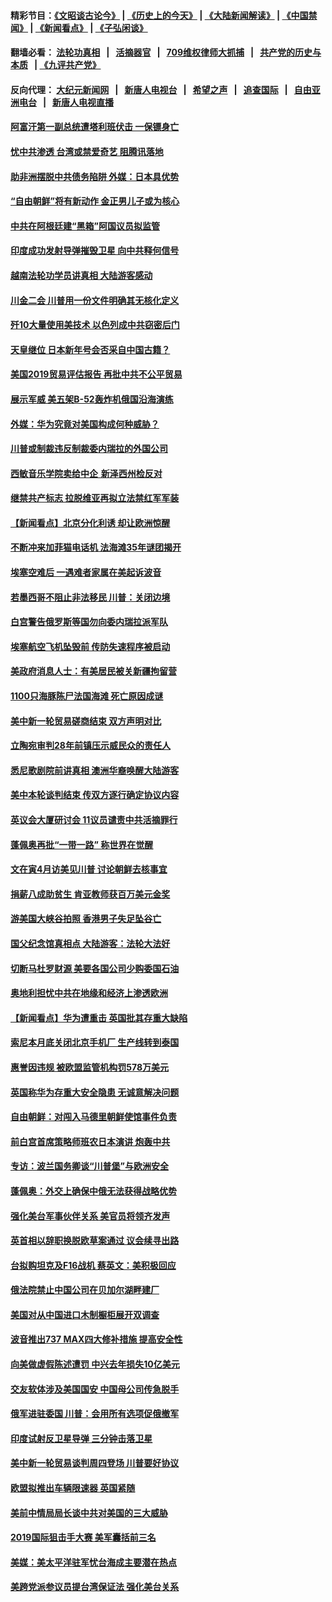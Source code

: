 #### 精彩节目：[《文昭谈古论今》](http://134.209.198.168/wenzhao) | [《历史上的今天》](http://134.209.198.168/today-in-history) | [《大陆新闻解读》](http://134.209.198.168/ntdtv-comedy) | [《中国禁闻》](http://134.209.198.168/ntdtv-news) | [《新闻看点》](http://134.209.198.168/news-insight) | [《子弘闲谈》](http://134.209.198.168/zihongxiantan/) 

  #### 翻墙必看： [法轮功真相](http://134.209.198.168:10000/videos/truth.html) &nbsp;&nbsp;|&nbsp;&nbsp; [活摘器官](http://134.209.198.168:10000/videos/res/Organs/) &nbsp;&nbsp;|&nbsp;&nbsp; [709维权律师大抓捕](http://134.209.198.168:10000/videos/709/) &nbsp;&nbsp;|&nbsp;&nbsp; [共产党的历史与本质](http://134.209.198.168:10000/videos/ccp.html) &nbsp;&nbsp;| [《九评共产党》](http://134.209.198.168:10000/videos/jiuping/) 

#### 反向代理： [大纪元新闻网](http://134.209.198.168:10080/) &nbsp;&nbsp;|&nbsp;&nbsp; [新唐人电视台](http://134.209.198.168:8000/) &nbsp;&nbsp;|&nbsp;&nbsp; [希望之声](http://134.209.198.168:8200/) &nbsp;&nbsp;|&nbsp;&nbsp; [追查国际](http://134.209.198.168:10010/) &nbsp;&nbsp;|&nbsp;&nbsp; [自由亚洲电台](http://134.209.198.168:9800/) &nbsp;&nbsp;|&nbsp;&nbsp; [新唐人电视直播](http://134.209.198.168/) 

#### [阿富汗第一副总统遭塔利班伏击 一保镖身亡](../pages/nsc418/n11152070.md?t=03310337) 

#### [忧中共渗透 台湾或禁爱奇艺 阻腾讯落地](../pages/nsc418/n11151626.md?t=03310337) 

#### [助非洲摆脱中共债务陷阱 外媒：日本具优势](../pages/nsc418/n11151637.md?t=03310337) 

#### [“自由朝鲜”将有新动作 金正男儿子或为核心](../pages/nsc418/n11151559.md?t=03310337) 

#### [中共在阿根廷建“黑箱”阿国议员拟监管](../pages/nsc418/n11151549.md?t=03310337) 

#### [印度成功发射导弹摧毁卫星 向中共释何信号](../pages/nsc418/n11151376.md?t=03310337) 

#### [越南法轮功学员讲真相 大陆游客感动](../pages/nsc418/n11151052.md?t=03310337) 

#### [川金二会 川普用一份文件明确其无核化定义](../pages/nsc418/n11151140.md?t=03310337) 

#### [歼10大量使用美技术 以色列成中共窃密后门](../pages/nsc418/n11143429.md?t=03310337) 

#### [天皇继位 日本新年号会否采自中国古籍？](../pages/nsc418/n11151078.md?t=03310337) 

#### [美国2019贸易评估报告 再批中共不公平贸易](../pages/nsc418/n11150818.md?t=03310337) 

#### [展示军威 美五架B-52轰炸机俄国沿海演练](../pages/nsc418/n11150480.md?t=03310337) 

#### [外媒：华为究竟对美国构成何种威胁？](../pages/nsc418/n11149562.md?t=03310337) 

#### [川普或制裁违反制裁委内瑞拉的外国公司](../pages/nsc418/n11150019.md?t=03310337) 

#### [西敏音乐学院卖给中企 新泽西州检反对](../pages/nsc418/n11149680.md?t=03310337) 

#### [继禁共产标志 拉脱维亚再拟立法禁红军军装](../pages/nsc418/n11149779.md?t=03310337) 

#### [【新闻看点】北京分化利诱 却让欧洲惊醒](../pages/nsc418/n11149321.md?t=03310337) 

#### [不断冲来加菲猫电话机 法海滩35年谜团揭开](../pages/nsc418/n11149623.md?t=03310337) 

#### [埃塞空难后 一遇难者家属在美起诉波音](../pages/nsc418/n11149698.md?t=03310337) 

#### [若墨西哥不阻止非法移民 川普：关闭边境](../pages/nsc418/n11149488.md?t=03310337) 

#### [白宫警告俄罗斯等国勿向委内瑞拉派军队](../pages/nsc418/n11149658.md?t=03310337) 

#### [埃塞航空飞机坠毁前 传防失速程序被启动](../pages/nsc418/n11149281.md?t=03310337) 

#### [美政府消息人士：有美居民被关新疆拘留营](../pages/nsc418/n11149339.md?t=03310337) 

#### [1100只海豚陈尸法国海滩 死亡原因成谜](../pages/nsc418/n11148870.md?t=03310337) 

#### [美中新一轮贸易磋商结束 双方声明对比](../pages/nsc418/n11149183.md?t=03310337) 

#### [立陶宛审判28年前镇压示威民众的责任人](../pages/nsc418/n11148633.md?t=03310337) 

#### [悉尼歌剧院前讲真相 澳洲华裔唤醒大陆游客](../pages/nsc418/n11148530.md?t=03310337) 

#### [美中本轮谈判结束 传双方逐行确定协议内容](../pages/nsc418/n11148669.md?t=03310337) 

#### [英议会大厦研讨会 11议员谴责中共活摘罪行](../pages/nsc418/n11147307.md?t=03310337) 

#### [蓬佩奥再批“一带一路” 称世界在觉醒](../pages/nsc418/n11148618.md?t=03310337) 

#### [文在寅4月访美见川普 讨论朝鲜去核事宜](../pages/nsc418/n11148476.md?t=03310337) 

#### [捐薪八成助贫生 肯亚教师获百万美元金奖](../pages/nsc418/n11148002.md?t=03310337) 

#### [游美国大峡谷拍照 香港男子失足坠谷亡](../pages/nsc418/n11147271.md?t=03310337) 

#### [国父纪念馆真相点 大陆游客：法轮大法好](../pages/nsc418/n11146855.md?t=03310337) 

#### [切断马杜罗财源 美要各国公司少购委国石油](../pages/nsc418/n11147170.md?t=03310337) 

#### [奥地利担忧中共在地缘和经济上渗透欧洲](../pages/nsc418/n11147131.md?t=03310337) 

#### [【新闻看点】华为遭重击 英国批其存重大缺陷](../pages/nsc418/n11146848.md?t=03310337) 

#### [索尼本月底关闭北京手机厂 生产线转到泰国](../pages/nsc418/n11146898.md?t=03310337) 

#### [惠誉因违规 被欧盟监管机构罚578万美元](../pages/nsc418/n11146571.md?t=03310337) 

#### [英国称华为存重大安全隐患 无诚意解决问题](../pages/nsc418/n11146736.md?t=03310337) 

#### [自由朝鲜：对闯入马德里朝鲜使馆事件负责](../pages/nsc418/n11145851.md?t=03310337) 

#### [前白宫首席策略师班农日本演讲 炮轰中共](../pages/nsc418/n11145680.md?t=03310337) 

#### [专访：波兰国务卿谈“川普堡”与欧洲安全](../pages/nsc418/n11144470.md?t=03310337) 

#### [蓬佩奥：外交上确保中俄无法获得战略优势](../pages/nsc418/n11144977.md?t=03310337) 

#### [强化美台军事伙伴关系 美官员将领齐发声](../pages/nsc418/n11144937.md?t=03310337) 

#### [英首相以辞职换脱欧草案通过 议会续寻出路](../pages/nsc418/n11144731.md?t=03310337) 

#### [台拟购坦克及F16战机 蔡英文：美积极回应](../pages/nsc418/n11144759.md?t=03310337) 

#### [俄法院禁止中国公司在贝加尔湖畔建厂](../pages/nsc418/n11144697.md?t=03310337) 

#### [美国对从中国进口木制橱柜展开双调查](../pages/nsc418/n11144673.md?t=03310337) 

#### [波音推出737 MAX四大修补措施 提高安全性](../pages/nsc418/n11144521.md?t=03310337) 

#### [向美做虚假陈述遭罚 中兴去年损失10亿美元](../pages/nsc418/n11144356.md?t=03310337) 

#### [交友软体涉及美国国安 中国母公司传急脱手](../pages/nsc418/n11144181.md?t=03310337) 

#### [俄军进驻委国 川普：会用所有选项促俄撤军](../pages/nsc418/n11144268.md?t=03310337) 

#### [印度试射反卫星导弹 三分钟击落卫星](../pages/nsc418/n11144027.md?t=03310337) 

#### [美中新一轮贸易谈判周四登场 川普要好协议](../pages/nsc418/n11144151.md?t=03310337) 

#### [欧盟拟推出车辆限速器 英国紧随](../pages/nsc418/n11143685.md?t=03310337) 

#### [美前中情局局长谈中共对美国的三大威胁](../pages/nsc418/n11143495.md?t=03310337) 

#### [2019国际狙击手大赛 美军囊括前三名](../pages/nsc418/n11143339.md?t=03310337) 

#### [美媒：美太平洋驻军忧台海成主要潜在热点](../pages/nsc418/n11142846.md?t=03310337) 

#### [美跨党派参议员提台湾保证法 强化美台关系](../pages/nsc418/n11142602.md?t=03310337) 

